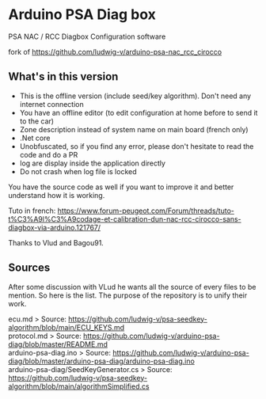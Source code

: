 # Arduino PSA Diag box

PSA NAC / RCC Diagbox Configuration software

fork of https://github.com/ludwig-v/arduino-psa-nac_rcc_cirocco 



## What's in this version

- This is the offline version (include seed/key algorithm). Don't need any internet connection 
- You have an offline editor (to edit configuration at home before to send it to the car)
- Zone description instead of system name on main board (french only)
- .Net core 
- Unobfuscated, so if you find any error, please don't hesitate to read the code and do a PR
- log are display inside the application directly
- Do not crash when log file is locked

You have the source code as well if you want to improve it and better understand how it is working.

Tuto in french: https://www.forum-peugeot.com/Forum/threads/tuto-t%C3%A9l%C3%A9codage-et-calibration-dun-nac-rcc-cirocco-sans-diagbox-via-arduino.121767/


Thanks to Vlud and Bagou91. 

## Sources

After some discussion with VLud he wants all the source of every files to be mention. So here is the list. The purpose of the repository is to unify their work.

ecu.md > Source: https://github.com/ludwig-v/psa-seedkey-algorithm/blob/main/ECU_KEYS.md  
protocol.md > Source: https://github.com/ludwig-v/arduino-psa-diag/blob/master/README.md  
arduino-psa-diag.ino > Source: https://github.com/ludwig-v/arduino-psa-diag/blob/master/arduino-psa-diag/arduino-psa-diag.ino   
arduino-psa-diag/SeedKeyGenerator.cs > Source: https://github.com/ludwig-v/psa-seedkey-algorithm/blob/main/algorithmSimplified.cs  

